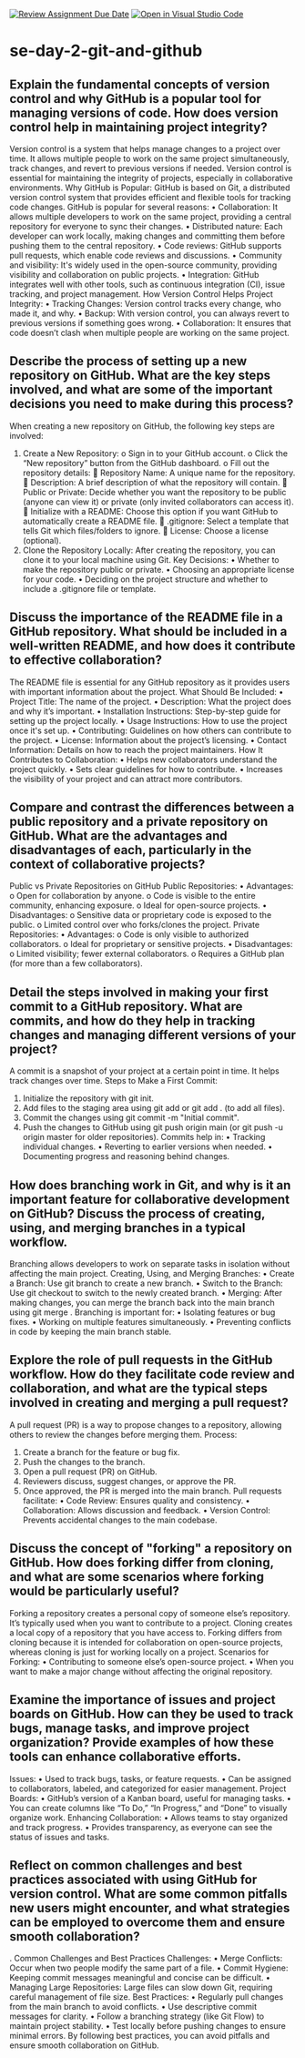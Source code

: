 [![Review Assignment Due Date](https://classroom.github.com/assets/deadline-readme-button-22041afd0340ce965d47ae6ef1cefeee28c7c493a6346c4f15d667ab976d596c.svg)](https://classroom.github.com/a/8wgCKhpZ)
[![Open in Visual Studio Code](https://classroom.github.com/assets/open-in-vscode-2e0aaae1b6195c2367325f4f02e2d04e9abb55f0b24a779b69b11b9e10269abc.svg)](https://classroom.github.com/online_ide?assignment_repo_id=18484147&assignment_repo_type=AssignmentRepo)
# se-day-2-git-and-github
## Explain the fundamental concepts of version control and why GitHub is a popular tool for managing versions of code. How does version control help in maintaining project integrity?

Version control is a system that helps manage changes to a project over time. It allows multiple people to work on the same project simultaneously, track changes, and revert to previous versions if needed. Version control is essential for maintaining the integrity of projects, especially in collaborative environments.
Why GitHub is Popular: GitHub is based on Git, a distributed version control system that provides efficient and flexible tools for tracking code changes. GitHub is popular for several reasons:
•	Collaboration: It allows multiple developers to work on the same project, providing a central repository for everyone to sync their changes.
•	Distributed nature: Each developer can work locally, making changes and committing them before pushing them to the central repository.
•	Code reviews: GitHub supports pull requests, which enable code reviews and discussions.
•	Community and visibility: It's widely used in the open-source community, providing visibility and collaboration on public projects.
•	Integration: GitHub integrates well with other tools, such as continuous integration (CI), issue tracking, and project management.
How Version Control Helps Project Integrity:
•	Tracking Changes: Version control tracks every change, who made it, and why.
•	Backup: With version control, you can always revert to previous versions if something goes wrong.
•	Collaboration: It ensures that code doesn’t clash when multiple people are working on the same project.





## Describe the process of setting up a new repository on GitHub. What are the key steps involved, and what are some of the important decisions you need to make during this process?
When creating a new repository on GitHub, the following key steps are involved:
1.	Create a New Repository:
o	Sign in to your GitHub account.
o	Click the “New repository” button from the GitHub dashboard.
o	Fill out the repository details: 
	Repository Name: A unique name for the repository.
	Description: A brief description of what the repository will contain.
	Public or Private: Decide whether you want the repository to be public (anyone can view it) or private (only invited collaborators can access it).
	Initialize with a README: Choose this option if you want GitHub to automatically create a README file.
	.gitignore: Select a template that tells Git which files/folders to ignore.
	License: Choose a license (optional).
2.	Clone the Repository Locally: After creating the repository, you can clone it to your local machine using Git.
Key Decisions:
•	Whether to make the repository public or private.
•	Choosing an appropriate license for your code.
•	Deciding on the project structure and whether to include a .gitignore file or template.





## Discuss the importance of the README file in a GitHub repository. What should be included in a well-written README, and how does it contribute to effective collaboration?

The README file is essential for any GitHub repository as it provides users with important information about the project.
What Should Be Included:
•	Project Title: The name of the project.
•	Description: What the project does and why it’s important.
•	Installation Instructions: Step-by-step guide for setting up the project locally.
•	Usage Instructions: How to use the project once it's set up.
•	Contributing: Guidelines on how others can contribute to the project.
•	License: Information about the project’s licensing.
•	Contact Information: Details on how to reach the project maintainers.
How It Contributes to Collaboration:
•	Helps new collaborators understand the project quickly.
•	Sets clear guidelines for how to contribute.
•	Increases the visibility of your project and can attract more contributors.


## Compare and contrast the differences between a public repository and a private repository on GitHub. What are the advantages and disadvantages of each, particularly in the context of collaborative projects?

Public vs Private Repositories on GitHub
Public Repositories:
•	Advantages: 
o	Open for collaboration by anyone.
o	Code is visible to the entire community, enhancing exposure.
o	Ideal for open-source projects.
•	Disadvantages: 
o	Sensitive data or proprietary code is exposed to the public.
o	Limited control over who forks/clones the project.
Private Repositories:
•	Advantages: 
o	Code is only visible to authorized collaborators.
o	Ideal for proprietary or sensitive projects.
•	Disadvantages: 
o	Limited visibility; fewer external collaborators.
o	Requires a GitHub plan (for more than a few collaborators).


## Detail the steps involved in making your first commit to a GitHub repository. What are commits, and how do they help in tracking changes and managing different versions of your project?
A commit is a snapshot of your project at a certain point in time. It helps track changes over time.
Steps to Make a First Commit:
1.	Initialize the repository with git init.
2.	Add files to the staging area using git add <file> or git add . (to add all files).
3.	Commit the changes using git commit -m "Initial commit".
4.	Push the changes to GitHub using git push origin main (or git push -u origin master for older repositories).
Commits help in:
•	Tracking individual changes.
•	Reverting to earlier versions when needed.
•	Documenting progress and reasoning behind changes.



## How does branching work in Git, and why is it an important feature for collaborative development on GitHub? Discuss the process of creating, using, and merging branches in a typical workflow.
Branching allows developers to work on separate tasks in isolation without affecting the main project.
Creating, Using, and Merging Branches:
•	Create a Branch: Use git branch <branch-name> to create a new branch.
•	Switch to the Branch: Use git checkout <branch-name> to switch to the newly created branch.
•	Merging: After making changes, you can merge the branch back into the main branch using git merge <branch-name>.
Branching is important for:
•	Isolating features or bug fixes.
•	Working on multiple features simultaneously.
•	Preventing conflicts in code by keeping the main branch stable.



## Explore the role of pull requests in the GitHub workflow. How do they facilitate code review and collaboration, and what are the typical steps involved in creating and merging a pull request?
A pull request (PR) is a way to propose changes to a repository, allowing others to review the changes before merging them.
Process:
1.	Create a branch for the feature or bug fix.
2.	Push the changes to the branch.
3.	Open a pull request (PR) on GitHub.
4.	Reviewers discuss, suggest changes, or approve the PR.
5.	Once approved, the PR is merged into the main branch.
Pull requests facilitate:
•	Code Review: Ensures quality and consistency.
•	Collaboration: Allows discussion and feedback.
•	Version Control: Prevents accidental changes to the main codebase.


## Discuss the concept of "forking" a repository on GitHub. How does forking differ from cloning, and what are some scenarios where forking would be particularly useful?
Forking a repository creates a personal copy of someone else’s repository. It’s typically used when you want to contribute to a project.
Cloning creates a local copy of a repository that you have access to. Forking differs from cloning because it is intended for collaboration on open-source projects, whereas cloning is just for working locally on a project.
Scenarios for Forking:
•	Contributing to someone else’s open-source project.
•	When you want to make a major change without affecting the original repository.


## Examine the importance of issues and project boards on GitHub. How can they be used to track bugs, manage tasks, and improve project organization? Provide examples of how these tools can enhance collaborative efforts.
Issues:
•	Used to track bugs, tasks, or feature requests.
•	Can be assigned to collaborators, labeled, and categorized for easier management.
Project Boards:
•	GitHub’s version of a Kanban board, useful for managing tasks.
•	You can create columns like “To Do,” “In Progress,” and “Done” to visually organize work.
Enhancing Collaboration:
•	Allows teams to stay organized and track progress.
•	Provides transparency, as everyone can see the status of issues and tasks.


## Reflect on common challenges and best practices associated with using GitHub for version control. What are some common pitfalls new users might encounter, and what strategies can be employed to overcome them and ensure smooth collaboration?
. Common Challenges and Best Practices
Challenges:
•	Merge Conflicts: Occur when two people modify the same part of a file.
•	Commit Hygiene: Keeping commit messages meaningful and concise can be difficult.
•	Managing Large Repositories: Large files can slow down Git, requiring careful management of file size.
Best Practices:
•	Regularly pull changes from the main branch to avoid conflicts.
•	Use descriptive commit messages for clarity.
•	Follow a branching strategy (like Git Flow) to maintain project stability.
•	Test locally before pushing changes to ensure minimal errors.
By following best practices, you can avoid pitfalls and ensure smooth collaboration on GitHub.


